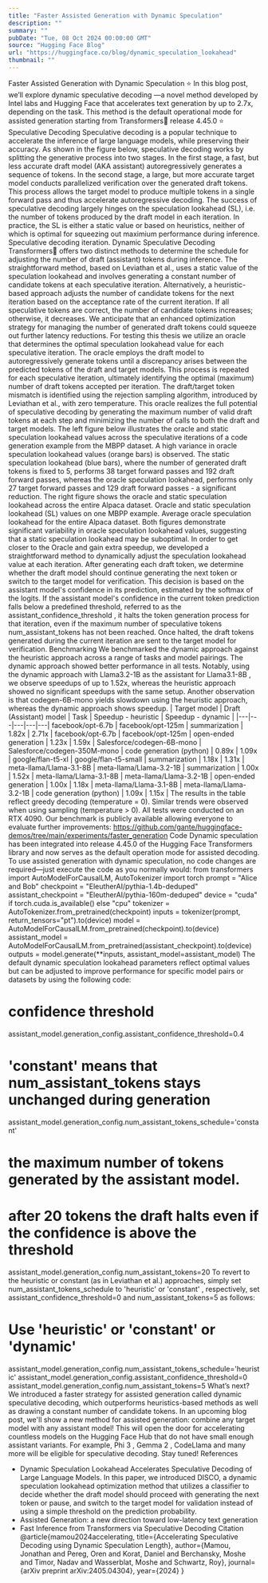 ```yaml
---
title: "Faster Assisted Generation with Dynamic Speculation"
description: ""
summary: ""
pubDate: "Tue, 08 Oct 2024 00:00:00 GMT"
source: "Hugging Face Blog"
url: "https://huggingface.co/blog/dynamic_speculation_lookahead"
thumbnail: ""
---
```


Faster Assisted Generation with Dynamic Speculation
⭐ In this blog post, we’ll explore dynamic speculative decoding —a novel method developed by Intel labs and Hugging Face that accelerates text generation by up to 2.7x, depending on the task. This method is the default operational mode for assisted generation starting from Transformers🤗 release 4.45.0 ⭐
Speculative Decoding
Speculative decoding is a popular technique to accelerate the inference of large language models, while preserving their accuracy. As shown in the figure below, speculative decoding works by splitting the generative process into two stages. In the first stage, a fast, but less accurate draft model (AKA assistant) autoregressively generates a sequence of tokens. In the second stage, a large, but more accurate target model conducts parallelized verification over the generated draft tokens. This process allows the target model to produce multiple tokens in a single forward pass and thus accelerate autoregressive decoding. The success of speculative decoding largely hinges on the speculation lookahead (SL), i.e. the number of tokens produced by the draft model in each iteration. In practice, the SL is either a static value or based on heuristics, neither of which is optimal for squeezing out maximium performance during inference.
Speculative decoding iteration.
Dynamic Speculative Decoding
Transformers🤗 offers two distinct methods to determine the schedule for adjusting the number of draft (assistant) tokens during inference. The straightforward method, based on Leviathan et al., uses a static value of the speculation lookahead and involves generating a constant number of candidate tokens at each speculative iteration. Alternatively, a heuristic-based approach adjusts the number of candidate tokens for the next iteration based on the acceptance rate of the current iteration. If all speculative tokens are correct, the number of candidate tokens increases; otherwise, it decreases.
We anticipate that an enhanced optimization strategy for managing the number of generated draft tokens could squeeze out further latency reductions. For testing this thesis we utilize an oracle that determines the optimal speculation lookahead value for each speculative iteration. The oracle employs the draft model to autoregressively generate tokens until a discrepancy arises between the predicted tokens of the draft and target models. This process is repeated for each speculative iteration, ultimately identifying the optimal (maximum) number of draft tokens accepted per iteration. The draft/target token mismatch is identified using the rejection sampling algorithm, introduced by Leviathan et al., with zero temperature. This oracle realizes the full potential of speculative decoding by generating the maximum number of valid draft tokens at each step and minimizing the number of calls to both the draft and target models.
The left figure below illustrates the oracle and static speculation lookahead values across the speculative iterations of a code generation example from the MBPP dataset. A high variance in oracle speculation lookahead values (orange bars) is observed. The static speculation lookahead (blue bars), where the number of generated draft tokens is fixed to 5, performs 38 target forward passes and 192 draft forward passes, whereas the oracle speculation lookahead, performs only 27 target forward passes and 129 draft forward passes - a significant reduction. The right figure shows the oracle and static speculation lookahead across the entire Alpaca dataset.
Oracle and static speculation lookahead (SL) values on one MBPP example.
Average oracle speculation lookahead for the entire Alpaca dataset.
Both figures demonstrate significant variability in oracle speculation lookahead values, suggesting that a static speculation lookahead may be suboptimal.
In order to get closer to the Oracle and gain extra speedup, we developed a straightforward method to dynamically adjust the speculation lookahead value at each iteration. After generating each draft token, we determine whether the draft model should continue generating the next token or switch to the target model for verification. This decision is based on the assistant model's confidence in its prediction, estimated by the softmax of the logits. If the assistant model's confidence in the current token prediction falls below a predefined threshold, referred to as the assistant_confidence_threshold
, it halts the token generation process for that iteration, even if the maximum number of speculative tokens num_assistant_tokens
has not been reached. Once halted, the draft tokens generated during the current iteration are sent to the target model for verification.
Benchmarking
We benchmarked the dynamic approach against the heuristic approach across a range of tasks and model pairings. The dynamic approach showed better performance in all tests.
Notably, using the dynamic approach with Llama3.2-1B
as the assistant for Llama3.1-8B
, we observe speedups of up to 1.52x, whereas the heuristic approach showed no significant speedups with the same setup. Another observation is that codegen-6B-mono
yields slowdown using the heuristic approach, whereas the dynamic approach shows speedup.
| Target model | Draft (Assistant) model | Task | Speedup - heuristic | Speedup - dynamic |
|---|---|---|---|---|
facebook/opt-6.7b |
facebook/opt-125m |
summarization | 1.82x | 2.71x |
facebook/opt-6.7b |
facebook/opt-125m |
open-ended generation | 1.23x | 1.59x |
Salesforce/codegen-6B-mono |
Salesforce/codegen-350M-mono |
code generation (python) | 0.89x | 1.09x |
google/flan-t5-xl |
google/flan-t5-small |
summarization | 1.18x | 1.31x |
meta-llama/Llama-3.1-8B |
meta-llama/Llama-3.2-1B |
summarization | 1.00x | 1.52x |
meta-llama/Llama-3.1-8B |
meta-llama/Llama-3.2-1B |
open-ended generation | 1.00x | 1.18x |
meta-llama/Llama-3.1-8B |
meta-llama/Llama-3.2-1B |
code generation (python) | 1.09x | 1.15x |
The results in the table reflect greedy decoding (temperature = 0). Similar trends were observed when using sampling (temperature > 0).
All tests were conducted on an RTX 4090.
Our benchmark is publicly available allowing everyone to evaluate further improvements: https://github.com/gante/huggingface-demos/tree/main/experiments/faster_generation
Code
Dynamic speculation has been integrated into release 4.45.0 of the Hugging Face Transformers library and now serves as the default operation mode for assisted decoding. To use assisted generation with dynamic speculation, no code changes are required—just execute the code as you normally would:
from transformers import AutoModelForCausalLM, AutoTokenizer
import torch
prompt = "Alice and Bob"
checkpoint = "EleutherAI/pythia-1.4b-deduped"
assistant_checkpoint = "EleutherAI/pythia-160m-deduped"
device = "cuda" if torch.cuda.is_available() else "cpu"
tokenizer = AutoTokenizer.from_pretrained(checkpoint)
inputs = tokenizer(prompt, return_tensors="pt").to(device)
model = AutoModelForCausalLM.from_pretrained(checkpoint).to(device)
assistant_model = AutoModelForCausalLM.from_pretrained(assistant_checkpoint).to(device)
outputs = model.generate(**inputs, assistant_model=assistant_model)
The default dynamic speculation lookahead parameters reflect optimal values but can be adjusted to improve performance for specific model pairs or datasets by using the following code:
# confidence threshold
assistant_model.generation_config.assistant_confidence_threshold=0.4
# 'constant' means that num_assistant_tokens stays unchanged during generation
assistant_model.generation_config.num_assistant_tokens_schedule='constant'
# the maximum number of tokens generated by the assistant model.
# after 20 tokens the draft halts even if the confidence is above the threshold
assistant_model.generation_config.num_assistant_tokens=20
To revert to the heuristic or constant (as in Leviathan et al.) approaches, simply set num_assistant_tokens_schedule
to 'heuristic'
or 'constant'
, respectively, set assistant_confidence_threshold=0
and num_assistant_tokens=5
as follows:
# Use 'heuristic' or 'constant' or 'dynamic'
assistant_model.generation_config.num_assistant_tokens_schedule='heuristic'
assistant_model.generation_config.assistant_confidence_threshold=0
assistant_model.generation_config.num_assistant_tokens=5
What’s next?
We introduced a faster strategy for assisted generation called dynamic speculative decoding, which outperforms heuristics-based methods as well as drawing a constant number of candidate tokens.
In an upcoming blog post, we'll show a new method for assisted generation: combine any target model with any assistant model! This will open the door for accelerating countless models on the Hugging Face Hub that do not have small enough assistant variants. For example, Phi 3
, Gemma 2
, CodeLlama
and many more will be eligible for speculative decoding. Stay tuned!
References
- Dynamic Speculation Lookahead Accelerates Speculative Decoding of Large Language Models. In this paper, we introduced DISCO, a dynamic speculation lookahead optimization method that utilizes a classifier to decide whether the draft model should proceed with generating the next token or pause, and switch to the target model for validation instead of using a simple threshold on the prediction probability.
- Assisted Generation: a new direction toward low-latency text generation
- Fast Inference from Transformers via Speculative Decoding
Citation
@article{mamou2024accelerating,
title={Accelerating Speculative Decoding using Dynamic Speculation Length},
author={Mamou, Jonathan and Pereg, Oren and Korat, Daniel and Berchansky, Moshe and Timor, Nadav and Wasserblat, Moshe and Schwartz, Roy},
journal={arXiv preprint arXiv:2405.04304},
year={2024}
}